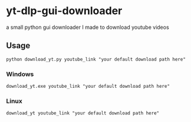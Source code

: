 # yt-dlp-gui-downloader
a small python gui downloader I made to download youtube videos

## Usage
`python download_yt.py youtube_link "your default download path here"`
### Windows
`download_yt.exe youtube_link "your default download path here"`
### Linux
`download_yt youtube_link "your default download path here"`
